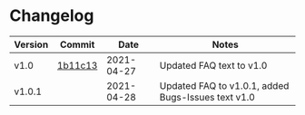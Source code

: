 # Changelog

| Version | Commit                                                                                            | Date       | Notes                                              |
|---------|---------------------------------------------------------------------------------------------------|------------|----------------------------------------------------|
| v1.0    | [1b11c13](https://github.com/jyeazell/dwr-wasdet/commit/1b11c13b7ba4e8510876484067f29947815991cc) | 2021-04-27 | Updated FAQ text to v1.0                           |
| v1.0.1  |                                                                                                   | 2021-04-28 | Updated FAQ to v1.0.1, added Bugs-Issues text v1.0 |
